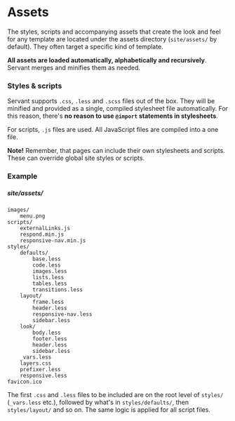 
# Assets

The styles, scripts and accompanying assets that create the look and feel for any template are located under the assets directory (`site/assets/` by default). They often target a specific kind of template.

**All assets are loaded automatically, alphabetically and recursively**. Servant merges and minifies them as needed.



### Styles & scripts

Servant supports `.css`, `.less` and `.scss` files out of the box. They will be minified and provided as a single, compiled stylesheet file automatically. For this reason, there's **no reason to use `@import` statements in stylesheets**.

For scripts, `.js` files are used. All JavaScript files are compiled into a one file.

**Note!** Remember, that pages can include their own stylesheets and scripts. These can override global site styles or scripts.



### Example

##### site/assets/
	images/
		menu.png
	scripts/
		externalLinks.js
		respond.min.js
		responsive-nav.min.js
	styles/
		defaults/
			base.less
			code.less
			images.less
			lists.less
			tables.less
			transitions.less
		layout/
			frame.less
			header.less
			responsive-nav.less
			sidebar.less
		look/
			body.less
			footer.less
			header.less
			sidebar.less
		_vars.less
		layers.css
		prefixer.less
		responsive.less
	favicon.ico

The first `.css` and `.less` files to be included are on the root level of `styles/` (`_vars.less` etc.), followed by what's in `styles/defaults/`, then `styles/layout/` and so on. The same logic is applied for all script files.
